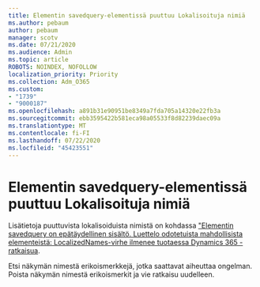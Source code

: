 ```yaml
---
title: Elementin savedquery-elementissä puuttuu Lokalisoituja nimiä
ms.author: pebaum
author: pebaum
manager: scotv
ms.date: 07/21/2020
ms.audience: Admin
ms.topic: article
ROBOTS: NOINDEX, NOFOLLOW
localization_priority: Priority
ms.collection: Adm_O365
ms.custom:
- "1739"
- "9000187"
ms.openlocfilehash: a891b31e90951be8349a7fda705a14320e22fb3a
ms.sourcegitcommit: ebb3595422b581eca98a05533f8d82239daec09a
ms.translationtype: MT
ms.contentlocale: fi-FI
ms.lasthandoff: 07/22/2020
ms.locfileid: "45423551"
---
```

# <a name="missing-localizednames-in-element-savedquery"></a>Elementin savedquery-elementissä puuttuu Lokalisoituja nimiä

Lisätietoja puuttuvista lokalisoiduista nimistä on kohdassa ["Elementin savedquery on epätäydellinen sisältö. Luettelo odotetuista mahdollisista elementeistä: LocalizedNames-virhe ilmenee tuotaessa Dynamics 365 -ratkaisua](https://support.microsoft.com/help/4463330/the-element-savedquery-has-incomplete-content-list-of-possible-element).

Etsi näkymän nimestä erikoismerkkejä, jotka saattavat aiheuttaa ongelman. Poista näkymän nimestä erikoismerkit ja vie ratkaisu uudelleen.